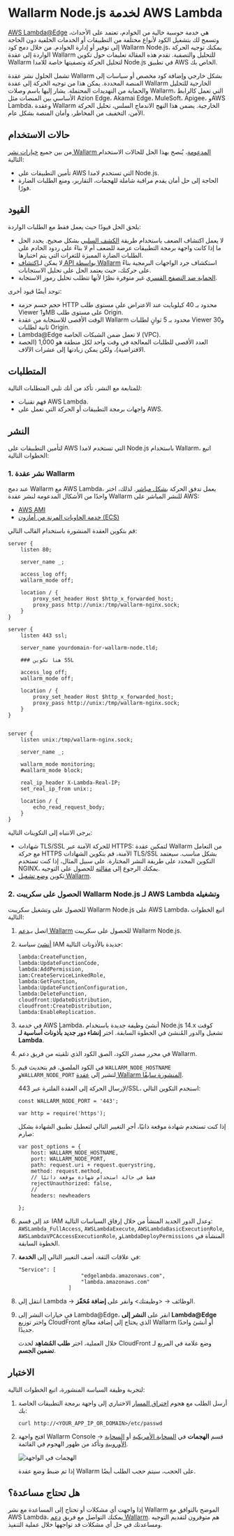 [ptrav-attack-docs]:                ../../attacks-vulns-list.md#path-traversal
[attacks-in-ui-image]:              ../../images/admin-guides/test-attacks-quickstart-sqli-xss.png

# Wallarm Node.js لخدمة AWS Lambda

[AWS Lambda@Edge](https://aws.amazon.com/lambda/edge/) هي خدمة حوسبة خالية من الخوادم، تعتمد على الأحداث، وتسمح لك بتشغيل الكود لأنواع مختلفة من التطبيقات أو الخدمات الخلفية دون الحاجة إلى توفير أو إدارة الخوادم. من خلال دمج كود Wallarm Node.js، يمكنك توجيه الحركة الواردة إلى عقدة Wallarm للتحليل والتصفية. تقدم هذه المقالة تعليمات حول تكوين Wallarm لتحليل الحركة وتصفيتها خاصة للامدا Node.js في تطبيق AWS الخاص بك.

تشمل الحلول نشر عقدة Wallarm بشكل خارجي وإضافة كود مخصص أو سياسات إلى المنصة المحددة. يمكن هذا من توجيه الحركة إلى عقدة Wallarm الخارجية للتحليل والحماية من التهديدات المحتملة. يشار إليها باسم وصلات Wallarm، التي تعمل كالرابط الأساسي بين المنصات مثل Azion Edge، Akamai Edge، MuleSoft، Apigee، وAWS Lambda، وعقدة Wallarm الخارجية. يضمن هذا النهج الاندماج السلس، تحليل الحركة الآمن، التخفيف من المخاطر، وأمان المنصة بشكل عام.

## حالات الاستخدام

من بين جميع [خيارات نشر Wallarm المدعومة](../supported-deployment-options.md)، يُنصح بهذا الحل للحالات الاستخدام التالية:

* تأمين التطبيقات على AWS التي تستخدم لامدا Node.js.
* الحاجة إلى حل أمان يقدم مراقبة شاملة للهجمات، التقارير، ومنع الطلبات الضارة فورًا.

## القيود

يلحق الحل قيودًا حيث يعمل فقط مع الطلبات الواردة:

* لا يعمل اكتشاف الضعف باستخدام طريقة [الكشف السلبي](../../about-wallarm/detecting-vulnerabilities.md#passive-detection) بشكل صحيح. يحدد الحل ما إذا كانت واجهة برمجة التطبيقات عرضة للضعف أم لا بناءً على ردود الخادم على الطلبات الضارة المميزة للثغرات التي يتم اختبارها.
* لا يمكن لـ[اكتشاف API بواسطة Wallarm](../../api-discovery/overview.md) استكشاف جرد الواجهات البرمجية بناءً على حركتك، حيث يعتمد الحل على تحليل الاستجابات.
* [الحماية ضد التصفح القسري](../../admin-en/configuration-guides/protecting-against-bruteforce.md) غير متوفرة نظرًا لأنها تتطلب تحليل رموز الاستجابة.

توجد أيضًا قيود أخرى:

* حجم جسم حزمة HTTP محدود بـ 40 كيلوبايت عند الاعتراض على مستوى طلب Viewer و1MB على مستوى طلب Origin.
* الوقت الأقصى للاستجابة من عقدة Wallarm محدود بـ 5 ثوانٍ لطلبات Viewer و30 ثانية لطلبات Origin.
* Lambda@Edge لا تعمل ضمن الشبكات الخاصة (VPC).
* العدد الأقصى للطلبات المعالجة في وقت واحد لكل منطقة هو 1,000 (الحصة الافتراضية)، ولكن يمكن زيادتها إلى عشرات الآلاف.

## المتطلبات

للمتابعة مع النشر، تأكد من أنك تلبي المتطلبات التالية:

* فهم تقنيات AWS Lambda.
* واجهات برمجة التطبيقات أو الحركة التي تعمل على AWS.

## النشر

لتأمين التطبيقات على AWS التي تستخدم لامدا Node.js باستخدام Wallarm، اتبع الخطوات التالية:

### 1. نشر عقدة Wallarm

عند دمج Wallarm مع AWS Lambda، يعمل تدفق الحركة [بشكل مباشر](../inline/overview.md). لذلك، اختر واحدًا من الأشكال المدعومة لنشر عقدة Wallarm للنشر المباشر على AWS:

* [AWS AMI](../packages/aws-ami.md)
* [خدمة الحاويات المرنة من أمازون (ECS)](../cloud-platforms/aws/docker-container.md)

قم بتكوين العقدة المنشورة باستخدام القالب التالي:

```
server {
    listen 80;

    server_name _;

	access_log off;
	wallarm_mode off;

	location / {
		proxy_set_header Host $http_x_forwarded_host;
		proxy_pass http://unix:/tmp/wallarm-nginx.sock;
	}
}

server {
    listen 443 ssl;

    server_name yourdomain-for-wallarm-node.tld;

	### هنا تكوين SSL

	access_log off;
	wallarm_mode off;

	location / {
		proxy_set_header Host $http_x_forwarded_host;
		proxy_pass http://unix:/tmp/wallarm-nginx.sock;
	}
}


server {
	listen unix:/tmp/wallarm-nginx.sock;
	
	server_name _;
	
	wallarm_mode monitoring;
	#wallarm_mode block;

	real_ip_header X-Lambda-Real-IP;
	set_real_ip_from unix:;

	location / {
		echo_read_request_body;
	}
}
```

يرجى الانتباه إلى التكوينات التالية:

* شهادات TLS/SSL للحركة الآمنة عبر HTTPS: لتمكين عقدة Wallarm من التعامل مع حركة HTTPS الآمنة، قم بتكوين الشهادات TLS/SSL بشكل مناسب. سيعتمد التكوين المحدد على طريقة النشر المختارة. على سبيل المثال، إذا كنت تستخدم NGINX، يمكنك الرجوع إلى [مقالته](https://docs.nginx.com/nginx/admin-guide/security-controls/terminating-ssl-http/) للحصول على التوجيه.
* تكوين [وضع تشغيل Wallarm](../../admin-en/configure-wallarm-mode.md).

### 2. الحصول على سكريبت Wallarm Node.js لـ AWS Lambda وتشغيله

للحصول على وتشغيل سكريبت Wallarm Node.js على AWS Lambda، اتبع الخطوات التالية:

1. اتصل بـ[دعم Wallarm](mailto:support@wallarm.com) للحصول على سكريبت Wallarm Node.js.
1. [أنشئ](https://docs.aws.amazon.com/IAM/latest/UserGuide/access_policies_create.html) سياسة IAM جديدة بالأذونات التالية:

    ```
    lambda:CreateFunction, 
    lambda:UpdateFunctionCode, 
    lambda:AddPermission, 
    iam:CreateServiceLinkedRole, 
    lambda:GetFunction, 
    lambda:UpdateFunctionConfiguration, 
    lambda:DeleteFunction, 
    cloudfront:UpdateDistribution, 
    cloudfront:CreateDistribution, 
    lambda:EnableReplication. 
    ```
1. في خدمة AWS Lambda، أنشئ وظيفة جديدة باستخدام Node.js 14.x كوقت تشغيل والدور المُنشئ في الخطوة السابقة. اختر **إنشاء دور جديد بأذونات أساسية لـ Lambda**.
1. في محرر مصدر الكود، الصق الكود الذي تلقيته من فريق دعم Wallarm.
1. في الكود الملصق، قم بتحديث قيم `WALLARM_NODE_HOSTNAME` و`WALLARM_NODE_PORT` لتشير إلى [عقدة Wallarm المنشورة سابقًا](#1-deploy-a-wallarm-node).
    
    لإرسال الحركة إلى العقدة الفلترة عبر 443/SSL، استخدم التكوين التالي:

    ```
    const WALLARM_NODE_PORT = '443';

    var http = require('https');
    ```

    إذا كنت تستخدم شهادة موقعة ذاتيًا، أجرِ التغيير التالي لتعطيل تطبيق الشهادة بشكل صارم:

    ```
    var post_options = {
        host: WALLARM_NODE_HOSTNAME,
        port: WALLARM_NODE_PORT,
        path: request.uri + request.querystring,
        method: request.method,
        // فقط في حالة استخدام شهادة موقعة ذاتيًا
        rejectUnauthorized: false, 
        // 
        headers: newheaders
        
    };
    ```
1. عد إلى قسم IAM وعدل الدور الجديد المنشأ من خلال إرفاق السياسات التالية: `AWSLambda_FullAccess`, `AWSLambdaExecute`, `AWSLambdaBasicExecutionRole`, `AWSLambdaVPCAccessExecutionRole`, و`LambdaDeployPermissions` المنشأة في الخطوة السابقة.
1. في علاقات الثقة، أضف التغيير التالي إلى **الخدمة**:

    ```
    "Service": [
                        "edgelambda.amazonaws.com",
                        "lambda.amazonaws.com"
                    ]
    ```
1. انتقل إلى Lambda → الوظائف → <وظيفتك> وانقر على **إضافة مُحَفّز**.
1. في خيارات النشر إلى Lambda@Edge، انقر على **النشر إلى Lambda@Edge** واختر توزيع CloudFront الذي يحتاج إلى إضافة معالج Wallarm أو أنشئ واحدًا جديدًا.

    خلال العملية، اختر **طلب المُشاهِد** لحدث CloudFront وضع علامة في المربع لـ **تضمين الجسم**.

## الاختبار

لتجربة وظيفة السياسة المنشورة، اتبع الخطوات التالية:

1. أرسل الطلب مع هجوم [اختراق المسار][ptrav-attack-docs] الاختباري إلى واجهة برمجة التطبيقات الخاصة بك:

    ```
    curl http://<YOUR_APP_IP_OR_DOMAIN>/etc/passwd
    ```
1. افتح واجهة Wallarm Console → قسم **الهجمات** في [السحابة الأمريكية](https://us1.my.wallarm.com/attacks) أو [السحابة الأوروبية](https://my.wallarm.com/attacks) وتأكد من ظهور الهجوم في القائمة.
    
    ![الهجمات في الواجهة][attacks-in-ui-image]

    إذا تم ضبط وضع عقدة Wallarm على الحجب، سيتم حجب الطلب أيضًا.

## هل تحتاج مساعدة؟

إذا واجهت أي مشكلات أو تحتاج إلى المساعدة مع نشر Wallarm الموضح بالتوافق مع AWS Lambda، يمكنك التواصل مع فريق [دعم Wallarm](mailto:support@wallarm.com). هم متوفرون لتقديم التوجيه ومساعدتك في حل أي مشكلات قد تواجهها خلال عملية التنفيذ.